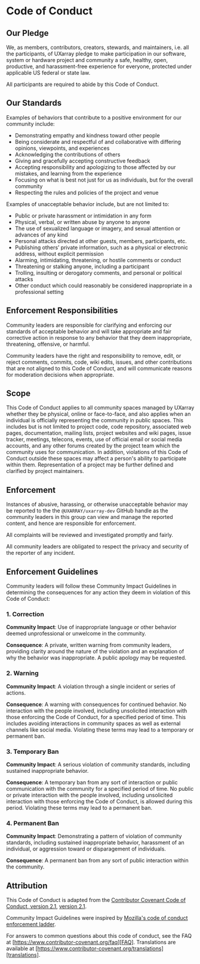 # Code of Conduct

## Our Pledge

We, as members, contributors, creators, stewards, and maintainers, i.e. all the
participants, of UXarray pledge to make participation in our software, system
or hardware project and community a safe, healthy, open, productive, and 
harassment-free experience for everyone, protected under applicable US federal 
or state law.

All participants are required to abide by this Code of Conduct.

## Our Standards

Examples of behaviors that contribute to a positive environment for our community
include:

- Demonstrating empathy and kindness toward other people
- Being considerate and respectful of and collaborative with differing opinions,
  viewpoints, and experiences
- Acknowledging the contributions of others
- Giving and gracefully accepting constructive feedback
- Accepting responsibility and apologizing to those affected by our mistakes,
  and learning from the experience
- Focusing on what is best not just for us as individuals, but for the overall
  community
- Respecting the rules and policies of the project and venue

Examples of unacceptable behavior include, but are not limited to:

- Public or private harassment or intimidation in any form
- Physical, verbal, or written abuse by anyone to anyone
- The use of sexualized language or imagery, and sexual attention or advances
  of any kind
- Personal attacks directed at other guests, members, participants, etc.
- Publishing others’ private information, such as a physical or electronic
  address, without explicit permission
- Alarming, intimidating, threatening, or hostile comments or conduct
- Threatening or stalking anyone, including a participant
- Trolling, insulting or derogatory comments, and personal or political attacks
- Other conduct which could reasonably be considered inappropriate in a
  professional setting

## Enforcement Responsibilities

Community leaders are responsible for clarifying and enforcing our standards of
acceptable behavior and will take appropriate and fair corrective action in
response to any behavior that they deem inappropriate, threatening, offensive,
or harmful.

Community leaders have the right and responsibility to remove, edit, or reject
comments, commits, code, wiki edits, issues, and other contributions that are
not aligned to this Code of Conduct, and will communicate reasons for moderation
decisions when appropriate.

## Scope

This Code of Conduct applies to all community spaces managed by UXarray whether
they be physical, online or face-to-face, and also applies when an individual is
officially representing the community in public spaces. This includes but is not
limited to project code, code repository, associated web pages, documentation,
mailing lists, project websites and wiki pages, issue tracker, meetings, telecons,
events, use of official email or social media accounts, and any other forums
created by the project team which the community uses for communication. In
addition, violations of this Code of Conduct outside these spaces may affect a
person's ability to participate within them. Representation of a project may be
further defined and clarified by project maintainers.

## Enforcement

Instances of abusive, harassing, or otherwise unacceptable behavior may be
reported to the the `@UXARRAY/uxarray-dev` GitHub handle as the community leaders
in this group can view and manage the reported content, and hence are responsible
for enforcement.

All complaints will be reviewed and investigated promptly and fairly.

All community leaders are obligated to respect the privacy and security of the
reporter of any incident.

## Enforcement Guidelines

Community leaders will follow these Community Impact Guidelines in determining
the consequences for any action they deem in violation of this Code of Conduct:

### 1. Correction

**Community Impact**: Use of inappropriate language or other behavior deemed
unprofessional or unwelcome in the community.

**Consequence**: A private, written warning from community leaders, providing
clarity around the nature of the violation and an explanation of why the
behavior was inappropriate. A public apology may be requested.

### 2. Warning

**Community Impact**: A violation through a single incident or series of
actions.

**Consequence**: A warning with consequences for continued behavior. No
interaction with the people involved, including unsolicited interaction with
those enforcing the Code of Conduct, for a specified period of time. This
includes avoiding interactions in community spaces as well as external channels
like social media. Violating these terms may lead to a temporary or permanent
ban.

### 3. Temporary Ban

**Community Impact**: A serious violation of community standards, including
sustained inappropriate behavior.

**Consequence**: A temporary ban from any sort of interaction or public
communication with the community for a specified period of time. No public or
private interaction with the people involved, including unsolicited interaction
with those enforcing the Code of Conduct, is allowed during this period.
Violating these terms may lead to a permanent ban.

### 4. Permanent Ban

**Community Impact**: Demonstrating a pattern of violation of community
standards, including sustained inappropriate behavior, harassment of an
individual, or aggression toward or disparagement of individuals.

**Consequence**: A permanent ban from any sort of public interaction within the
community.

## Attribution

This Code of Conduct is adapted from the [Contributor Covenant Code of Conduct,
version 2.1][homepage], [version 2.1][v2.1].

Community Impact Guidelines were inspired by
[Mozilla's code of conduct enforcement ladder][Mozilla CoC].

For answers to common questions about this code of conduct, see the FAQ at
[https://www.contributor-covenant.org/faq][FAQ]. Translations are available at
[https://www.contributor-covenant.org/translations][translations].

[homepage]: https://www.contributor-covenant.org
[v2.1]: https://www.contributor-covenant.org/version/2/1/code_of_conduct.html
[Mozilla CoC]: https://github.com/mozilla/diversity
[FAQ]: https://www.contributor-covenant.org/faq
[translations]: https://www.contributor-covenant.org/translations

